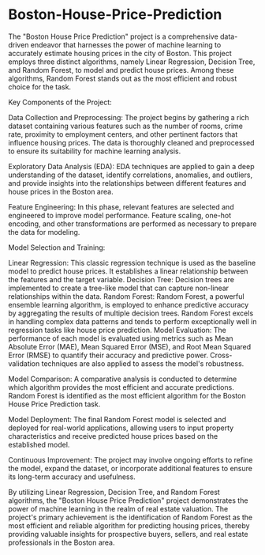# Boston-House-Price-Prediction


The "Boston House Price Prediction" project is a comprehensive data-driven endeavor that harnesses the power of machine learning to accurately estimate housing prices in the city of Boston. This project employs three distinct algorithms, namely Linear Regression, Decision Tree, and Random Forest, to model and predict house prices. Among these algorithms, Random Forest stands out as the most efficient and robust choice for the task.

Key Components of the Project:

Data Collection and Preprocessing: The project begins by gathering a rich dataset containing various features such as the number of rooms, crime rate, proximity to employment centers, and other pertinent factors that influence housing prices. The data is thoroughly cleaned and preprocessed to ensure its suitability for machine learning analysis.

Exploratory Data Analysis (EDA): EDA techniques are applied to gain a deep understanding of the dataset, identify correlations, anomalies, and outliers, and provide insights into the relationships between different features and house prices in the Boston area.

Feature Engineering: In this phase, relevant features are selected and engineered to improve model performance. Feature scaling, one-hot encoding, and other transformations are performed as necessary to prepare the data for modeling.

Model Selection and Training:

Linear Regression: This classic regression technique is used as the baseline model to predict house prices. It establishes a linear relationship between the features and the target variable.
Decision Tree: Decision trees are implemented to create a tree-like model that can capture non-linear relationships within the data.
Random Forest: Random Forest, a powerful ensemble learning algorithm, is employed to enhance predictive accuracy by aggregating the results of multiple decision trees. Random Forest excels in handling complex data patterns and tends to perform exceptionally well in regression tasks like house price prediction.
Model Evaluation: The performance of each model is evaluated using metrics such as Mean Absolute Error (MAE), Mean Squared Error (MSE), and Root Mean Squared Error (RMSE) to quantify their accuracy and predictive power. Cross-validation techniques are also applied to assess the model's robustness.

Model Comparison: A comparative analysis is conducted to determine which algorithm provides the most efficient and accurate predictions. Random Forest is identified as the most efficient algorithm for the Boston House Price Prediction task.

Model Deployment: The final Random Forest model is selected and deployed for real-world applications, allowing users to input property characteristics and receive predicted house prices based on the established model.

Continuous Improvement: The project may involve ongoing efforts to refine the model, expand the dataset, or incorporate additional features to ensure its long-term accuracy and usefulness.

By utilizing Linear Regression, Decision Tree, and Random Forest algorithms, the "Boston House Price Prediction" project demonstrates the power of machine learning in the realm of real estate valuation. The project's primary achievement is the identification of Random Forest as the most efficient and reliable algorithm for predicting housing prices, thereby providing valuable insights for prospective buyers, sellers, and real estate professionals in the Boston area.
